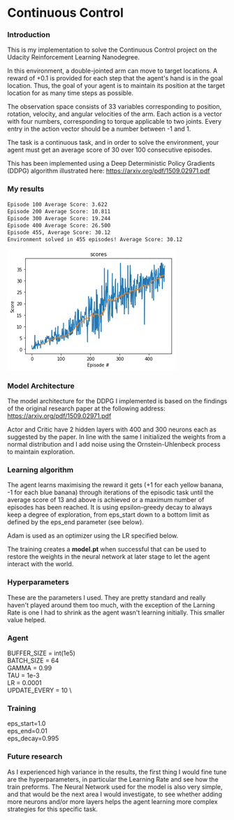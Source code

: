# Continuous Control

### Introduction

This is my implementation to solve the Continuous Control project on the Udacity Reinforcement Learning Nanodegree.

In this environment, a double-jointed arm can move to target locations. A reward of +0.1 is provided for each step that the agent's hand is in the goal location. Thus, the goal of your agent is to maintain its position at the target location for as many time steps as possible.

The observation space consists of 33 variables corresponding to position, rotation, velocity, and angular velocities of the arm. Each action is a vector with four numbers, corresponding to torque applicable to two joints. Every entry in the action vector should be a number between -1 and 1.

The task is a continuous task, and in order to solve the environment, your agent must get an average score of 30 over 100 consecutive episodes.

This has been implemented using a Deep Deterministic Policy Gradients (DDPG) algorithm illustrated here: https://arxiv.org/pdf/1509.02971.pdf

### My results
```
Episode 100	Average Score: 3.622
Episode 200	Average Score: 10.811
Episode 300	Average Score: 19.244
Episode 400	Average Score: 26.500
Episode 455, Average Score: 30.12
Environment solved in 455 episodes!	Average Score: 30.12

```
![graph]

[graph]: https://github.com/bidimensional/Continuous-Control/blob/main/concontrol.png?raw=true


### Model Architecture
The model architecture for the DDPG I implemented is based on the findings of the original research paper at the following address: https://arxiv.org/pdf/1509.02971.pdf

Actor and Critic have 2 hidden layers with 400 and 300 neurons each as suggested by the paper. In line with the same I initialized the weights from a normal distribution and I add noise using the Ornstein-Uhlenbeck process to maintain exploration.


### Learning algorithm
The agent learns maximising the reward it gets (+1 for each yellow banana, -1 for each blue banana) through iterations of the episodic task until the average score of 13 and above is achieved or a maximum number of episodes has been reached. It is using  epsilon-greedy decay to always keep a degree of exploration, from eps_start down to a bottom limit as defined by the eps_end parameter (see below).

Adam is used as an optimizer using the LR specified below.

The training creates a **model.pt** when successful that can be used to restore the weights in the neural network at later stage to let the agent interact with the world.

### Hyperparameters
These are the parameters I used. They are pretty standard and really haven't played around them too much, with the exception of the Larning Rate is one I had to shrink as the agent wasn't learning initially. This smaller value helped.

### Agent
BUFFER_SIZE = int(1e5)  \
BATCH_SIZE = 64  
GAMMA = 0.99 \
TAU = 1e-3  \
LR = 0.0001 \
UPDATE_EVERY = 10  \

### Training
eps_start=1.0 \
eps_end=0.01 \
eps_decay=0.995 

### Future research
As I experienced high variance in the results, the first thing I would fine tune are the hyperparameters, in particular the Learning Rate and see how the train preforms.
The Neural Network used for the model is also very simple, and that would be the next area I would investigate, to see whether adding more neurons and/or more layers helps the agent learning more complex strategies for this specific task.


